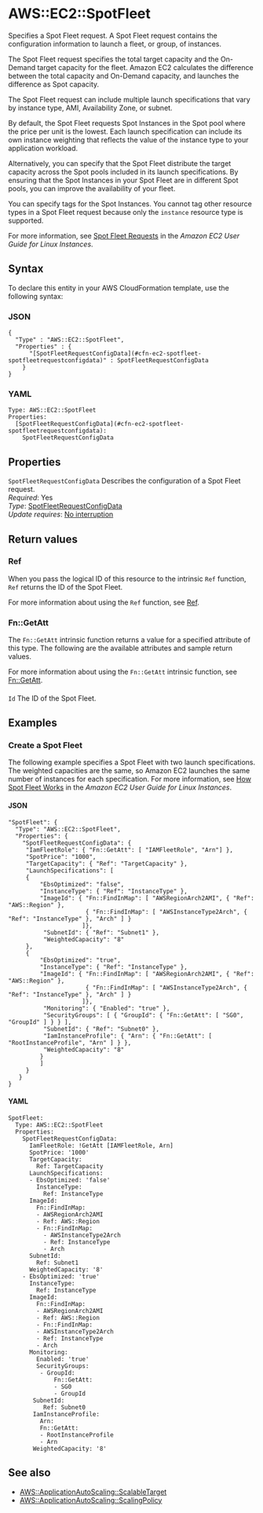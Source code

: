 # AWS::EC2::SpotFleet<a name="aws-resource-ec2-spotfleet"></a>

Specifies a Spot Fleet request\. A Spot Fleet request contains the configuration information to launch a fleet, or group, of instances\.

The Spot Fleet request specifies the total target capacity and the On\-Demand target capacity for the fleet\. Amazon EC2 calculates the difference between the total capacity and On\-Demand capacity, and launches the difference as Spot capacity\.

The Spot Fleet request can include multiple launch specifications that vary by instance type, AMI, Availability Zone, or subnet\.

By default, the Spot Fleet requests Spot Instances in the Spot pool where the price per unit is the lowest\. Each launch specification can include its own instance weighting that reflects the value of the instance type to your application workload\.

Alternatively, you can specify that the Spot Fleet distribute the target capacity across the Spot pools included in its launch specifications\. By ensuring that the Spot Instances in your Spot Fleet are in different Spot pools, you can improve the availability of your fleet\.

You can specify tags for the Spot Instances\. You cannot tag other resource types in a Spot Fleet request because only the `instance` resource type is supported\.

For more information, see [Spot Fleet Requests](https://docs.aws.amazon.com/AWSEC2/latest/UserGuide/spot-fleet-requests.html) in the *Amazon EC2 User Guide for Linux Instances*\.

## Syntax<a name="aws-resource-ec2-spotfleet-syntax"></a>

To declare this entity in your AWS CloudFormation template, use the following syntax:

### JSON<a name="aws-resource-ec2-spotfleet-syntax.json"></a>

```
{
  "Type" : "AWS::EC2::SpotFleet",
  "Properties" : {
      "[SpotFleetRequestConfigData](#cfn-ec2-spotfleet-spotfleetrequestconfigdata)" : SpotFleetRequestConfigData
    }
}
```

### YAML<a name="aws-resource-ec2-spotfleet-syntax.yaml"></a>

```
Type: AWS::EC2::SpotFleet
Properties: 
  [SpotFleetRequestConfigData](#cfn-ec2-spotfleet-spotfleetrequestconfigdata): 
    SpotFleetRequestConfigData
```

## Properties<a name="aws-resource-ec2-spotfleet-properties"></a>

`SpotFleetRequestConfigData`  <a name="cfn-ec2-spotfleet-spotfleetrequestconfigdata"></a>
Describes the configuration of a Spot Fleet request\.  
*Required*: Yes  
*Type*: [SpotFleetRequestConfigData](aws-properties-ec2-spotfleet-spotfleetrequestconfigdata.md)  
*Update requires*: [No interruption](https://docs.aws.amazon.com/AWSCloudFormation/latest/UserGuide/using-cfn-updating-stacks-update-behaviors.html#update-no-interrupt)

## Return values<a name="aws-resource-ec2-spotfleet-return-values"></a>

### Ref<a name="aws-resource-ec2-spotfleet-return-values-ref"></a>

When you pass the logical ID of this resource to the intrinsic `Ref` function, `Ref` returns the ID of the Spot Fleet\.

For more information about using the `Ref` function, see [Ref](https://docs.aws.amazon.com/AWSCloudFormation/latest/UserGuide/intrinsic-function-reference-ref.html)\.

### Fn::GetAtt<a name="aws-resource-ec2-spotfleet-return-values-fn--getatt"></a>

The `Fn::GetAtt` intrinsic function returns a value for a specified attribute of this type\. The following are the available attributes and sample return values\.

For more information about using the `Fn::GetAtt` intrinsic function, see [Fn::GetAtt](https://docs.aws.amazon.com/AWSCloudFormation/latest/UserGuide/intrinsic-function-reference-getatt.html)\.

#### <a name="aws-resource-ec2-spotfleet-return-values-fn--getatt-fn--getatt"></a>

`Id`  <a name="Id-fn::getatt"></a>
The ID of the Spot Fleet\.

## Examples<a name="aws-resource-ec2-spotfleet--examples"></a>



### Create a Spot Fleet<a name="aws-resource-ec2-spotfleet--examples--Create_a_Spot_Fleet"></a>

The following example specifies a Spot Fleet with two launch specifications\. The weighted capacities are the same, so Amazon EC2 launches the same number of instances for each specification\. For more information, see [How Spot Fleet Works](https://docs.aws.amazon.com/AWSEC2/latest/UserGuide/spot-fleet.html) in the *Amazon EC2 User Guide for Linux Instances*\.

#### JSON<a name="aws-resource-ec2-spotfleet--examples--Create_a_Spot_Fleet--json"></a>

```
"SpotFleet": {
  "Type": "AWS::EC2::SpotFleet",
  "Properties": {
    "SpotFleetRequestConfigData": {
     "IamFleetRole": { "Fn::GetAtt": [ "IAMFleetRole", "Arn"] },
     "SpotPrice": "1000",
     "TargetCapacity": { "Ref": "TargetCapacity" },
     "LaunchSpecifications": [
     {
         "EbsOptimized": "false",
         "InstanceType": { "Ref": "InstanceType" },
         "ImageId": { "Fn::FindInMap": [ "AWSRegionArch2AMI", { "Ref": "AWS::Region" },
                      { "Fn::FindInMap": [ "AWSInstanceType2Arch", { "Ref": "InstanceType" }, "Arch" ] }
                     ]},
          "SubnetId": { "Ref": "Subnet1" },
          "WeightedCapacity": "8"
     },
     {
         "EbsOptimized": "true",
         "InstanceType": { "Ref": "InstanceType" },
         "ImageId": { "Fn::FindInMap": [ "AWSRegionArch2AMI", { "Ref": "AWS::Region" },
                      { "Fn::FindInMap": [ "AWSInstanceType2Arch", { "Ref": "InstanceType" }, "Arch" ] }
                     ]},
          "Monitoring": { "Enabled": "true" },
          "SecurityGroups": [ { "GroupId": { "Fn::GetAtt": [ "SG0", "GroupId" ] } } ],
          "SubnetId": { "Ref": "Subnet0" },
          "IamInstanceProfile": { "Arn": { "Fn::GetAtt": [ "RootInstanceProfile", "Arn" ] } },
          "WeightedCapacity": "8"
         }
         ]
     }
   }
}
```

#### YAML<a name="aws-resource-ec2-spotfleet--examples--Create_a_Spot_Fleet--yaml"></a>

```
SpotFleet:
  Type: AWS::EC2::SpotFleet
  Properties:
    SpotFleetRequestConfigData:
      IamFleetRole: !GetAtt [IAMFleetRole, Arn]
      SpotPrice: '1000'
      TargetCapacity:
        Ref: TargetCapacity
      LaunchSpecifications:
      - EbsOptimized: 'false'
        InstanceType:
          Ref: InstanceType
      ImageId:
        Fn::FindInMap:
        - AWSRegionArch2AMI
        - Ref: AWS::Region
        - Fn::FindInMap:
          - AWSInstanceType2Arch
          - Ref: InstanceType
          - Arch
      SubnetId:
        Ref: Subnet1
      WeightedCapacity: '8'
    - EbsOptimized: 'true'
      InstanceType:
        Ref: InstanceType
      ImageId:
        Fn::FindInMap:
        - AWSRegionArch2AMI
        - Ref: AWS::Region
        - Fn::FindInMap:
        - AWSInstanceType2Arch
        - Ref: InstanceType
        - Arch
      Monitoring:
        Enabled: 'true'
        SecurityGroups:
         - GroupId:
             Fn::GetAtt:
             - SG0
             - GroupId
       SubnetId:
          Ref: Subnet0
       IamInstanceProfile:
         Arn:
         Fn::GetAtt:
         - RootInstanceProfile
         - Arn
       WeightedCapacity: '8'
```

## See also<a name="aws-resource-ec2-spotfleet--seealso"></a>
+  [AWS::ApplicationAutoScaling::ScalableTarget](https://docs.aws.amazon.com/AWSCloudFormation/latest/UserGuide/aws-resource-applicationautoscaling-scalabletarget.html)
+  [AWS::ApplicationAutoScaling::ScalingPolicy](https://docs.aws.amazon.com/AWSCloudFormation/latest/UserGuide/aws-resource-applicationautoscaling-scalingpolicy.html)

